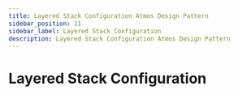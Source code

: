 ```yaml
---
title: Layered Stack Configuration Atmos Design Pattern
sidebar_position: 11
sidebar_label: Layered Stack Configuration
description: Layered Stack Configuration Atmos Design Pattern
---
```


# Layered Stack Configuration
